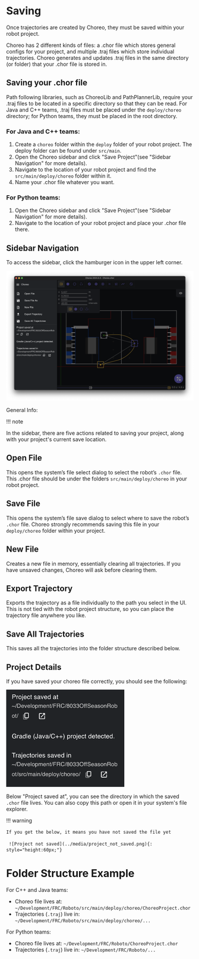 # Saving

Once trajectories are created by Choreo, they must be saved within your robot project.

Choreo has 2 different kinds of files: a .chor file which stores general configs for your project,
and multiple .traj files which store individual trajectories. Choreo generates and updates .traj files
in the same directory (or folder) that your .chor file is stored in.

## Saving your .chor file

Path following libraries, such as ChoreoLib and PathPlannerLib, require your .traj files to be located
in a specific directory so that they can be read. For Java and C++ teams, .traj files must be placed under
the `deploy/choreo` directory; for Python teams, they must be placed in the root directory.

### For Java and C++ teams:

1. Create a `choreo` folder within the `deploy` folder of your robot project.
   The deploy folder can be found under `src/main`.
2. Open the Choreo sidebar and click "Save Project"(see "Sidebar Navigation" for more details).
3. Navigate to the location of your robot project and find the `src/main/deploy/choreo` folder within it.
4. Name your .chor file whatever you want.

### For Python teams:

1. Open the Choreo sidebar and click "Save Project"(see "Sidebar Navigation" for more details).
2. Navigate to the location of your robot project and place your .chor file there.

## Sidebar Navigation

To access the sidebar, click the hamburger icon in the upper left corner.

![Sidebar image](../media/sidebar.png)

General Info:

!!! note

In the sidebar, there are five actions related to saving your project, along with your project's current save location.

## Open File

This opens the system’s file select dialog to select the robot’s `.chor` file. This .chor file should be under the folders `src/main/deploy/choreo`
in your robot project.

## Save File

This opens the system’s file save dialog to select where to save the robot’s `.chor` file. Choreo strongly recommends saving this file in your `deploy/choreo` folder within your project.

## New File

Creates a new file in memory, essentially clearing all trajectories. If you have unsaved changes, Choreo will ask before clearing them.

## Export Trajectory

Exports the trajectory as a file individually to the path you select in the UI. This is not tied with the robot project structure, so you can place the trajectory file anywhere you like.

## Save All Trajectories

This saves all the trajectories into the folder structure described below.

## Project Details

If you have saved your choreo file correctly, you should see the following:

![Project Info](../media/project_info.png)

Below "Project saved at", you can see the directory in which the saved `.chor` file lives. You can also copy this path or open it in your system's file explorer.

!!! warning

    If you get the below, it means you have not saved the file yet

     ![Project not saved](../media/project_not_saved.png){: style="height:60px;"}

# Folder Structure Example

For C++ and Java teams:

- Choreo file lives at: `~/Development/FRC/Roboto/src/main/deploy/choreo/ChoreoProject.chor`
- Trajectories (`.traj`) live in: `~/Development/FRC/Roboto/src/main/deploy/choreo/...`

For Python teams:

- Choreo file lives at: `~/Development/FRC/Roboto/ChoreoProject.chor`
- Trajectories (`.traj`) live in: `~/Development/FRC/Roboto/...`
